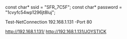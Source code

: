 const char* ssid     = "SFR_7C5F";
const char* password = "1cvyfc54wp1296jt8luj";



Test-NetConnection 192.168.1.131 -Port 80



http://192.168.1.131/
http://192.168.1.131/JOYSTICK
